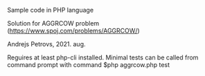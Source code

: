 
Sample code in PHP language

Solution for AGGRCOW problem
(https://www.spoj.com/problems/AGGRCOW/)

Andrejs Petrovs, 2021. aug.

Reguires at least php-cli installed.
Minimal tests can be called from command prompt with command
$php aggrcow.php test
